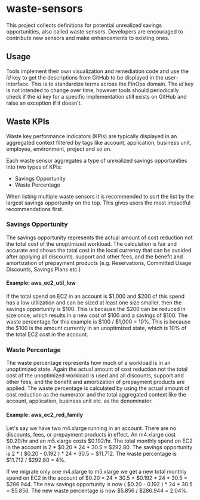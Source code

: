 # waste-sensors

This project collects definitions for potential unrealized savings opportunities, also called waste sensors. Developers are encouraged to contribute new sensors and make enhancements to existing ones.

## Usage

Tools implement their own visualization and remediation code and use the *id* key to get the descriptions from GitHub to be displayed in the user-interface. This is to standardize terms across the FinOps domain. The *id* key is not intended to change over time, however tools should periodically check if the *id* key for a specific implementation still exists on GitHub and raise an exception if it doesn't.

## Waste KPIs

Waste key performance indicators (KPIs) are typically displayed in an aggregated context filtered by tags like account, application, business unit, employee, environment, project and so on.

Each waste sensor aggregates a type of unrealized savings opportunities into two types of KPIs:
- Savings Opportunity
- Waste Percentage

When listing multiple waste sensors it is recommended to sort the list by the largest savings opportunity on the top. This gives users the most impactful recommendations first.

### Savings Opportunity

The savings opportunity represents the actual amount of cost reduction not the total cost of the unoptimized workload. The calculation is fair and accurate and shows the total cost in the local currency that can be avoided after applying all discounts, support and other fees, and the benefit and amortization of prepayment products (e.g. Reservations, Committed Usage Discounts, Savings Plans etc.)

#### Example: aws_ec2_util_low

If the total spend on EC2 in an account is $1,000 and $200 of this spend has a low utilization and can be sized at least one size smaller, then the savings opportunity is $100. This is because the $200 can be reduced in size once, which results in a new cost of $100 and a savings of $100. The waste percentage for this example is $100 / $1,000 = 10%. This is because the $100 is the amount currently in an unoptimized state, which is 10% of the total EC2 cost in the account.

### Waste Percentage

The waste percentage represents how much of a workload is in an unoptimized state. Again the actual amount of cost reduction not the total cost of the unoptimized workload is used and all discounts, support and other fees, and the benefit and amortization of prepayment products are applied. The waste percentage is calculated by using the actual amount of cost reduction as the numerator and the total aggregated context like the account, application, business unit etc. as the denominator.

#### Example: aws_ec2_red_family

Let's say we have two m4.xlarge running in an account. There are no discounts, fees, or prepayment products in effect. An m4.xlarge cost $0.20/hr and an m5.xlarge costs $0.192/hr. The total monthly spend on EC2 in the account is 2 * $0.20 * 24 * 30.5 = $292.80. The savings opportunity is 2 * ( $0.20 - 0.192 ) * 24 * 30.5 = $11.712. The waste percentage is $11.712 / $292.80 = 4%.

If we migrate only one m4.xlarge to m5.xlarge we get a new total monthly spend on EC2 in the account of $0.20 * 24 * 30.5 + $0.192 * 24 * 30.5 = $286.944. The new savings opportunity is now ( $0.20 - 0.192 ) * 24 * 30.5 = $5.856. The new waste percentage is now $5.856 / $286.944 = 2.04%.
